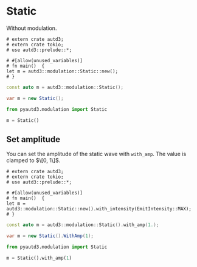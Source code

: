# Static

Without modulation.

```rust,edition2021
# extern crate autd3;
# extern crate tokio;
# use autd3::prelude::*;

# #[allow(unused_variables)]
# fn main()  {
let m = autd3::modulation::Static::new();
# }
```

```cpp
const auto m = autd3::modulation::Static();
```

```cs
var m = new Static();
```

```python
from pyautd3.modulation import Static

m = Static()
```

## Set amplitude

You can set the amplitude of the static wave with `with_amp`.
The value is clamped to $\[0, 1\]$.

```rust,edition2021
# extern crate autd3;
# extern crate tokio;
# use autd3::prelude::*;

# #[allow(unused_variables)]
# fn main()  {
let m = autd3::modulation::Static::new().with_intensity(EmitIntensity::MAX);
# }
```

```cpp
const auto m = autd3::modulation::Static().with_amp(1.);
```

```cs
var m = new Static().WithAmp(1);
```

```python
from pyautd3.modulation import Static

m = Static().with_amp(1)
```
